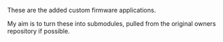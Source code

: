 These are the added custom firmware applications.

My aim is to turn these into submodules, pulled from the original owners repository if possible.
